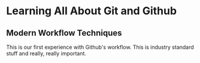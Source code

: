 # Learning All About Git and Github

## Modern Workflow Techniques

This is our first experience with Github's workflow. This is industry standard stuff and really, really important. 